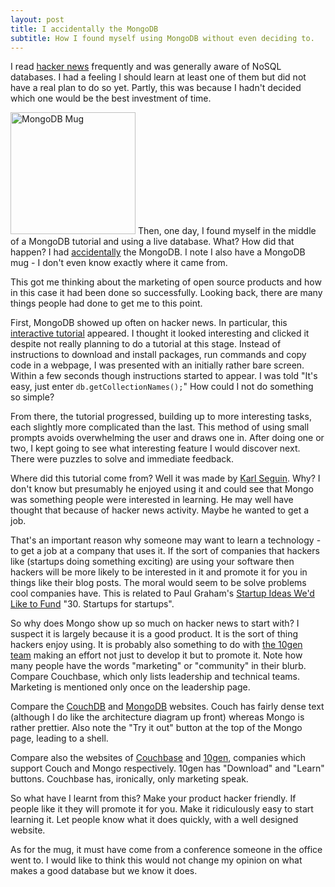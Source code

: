 ```yaml
---
layout: post
title: I accidentally the MongoDB
subtitle: How I found myself using MongoDB without even deciding to.
---
```


I read <a href="http://news.ycombinator.com/">hacker news</a> frequently and
was generally aware of NoSQL databases. I had a feeling I should learn at
least one of them but did not have a real plan to do so yet. Partly, this was
because I hadn't decided which one would be the best investment of time.

<img class="float-left"
src="http://farm7.static.flickr.com/6023/5955214301_56dfd34107_m.jpg"
width="200" height="195" alt="MongoDB Mug"> Then, one day, I found myself in
the middle of a MongoDB tutorial and using a live database. What? How did that
happen? I had <a
href="http://knowyourmeme.com/memes/i-accidentally">accidentally</a> the
MongoDB. I note I also have a MongoDB mug - I don't even know exactly where it
came from.

This got me thinking about the marketing of open source products and how in
this case it had been done so successfully. Looking back, there are many
things people had done to get me to this point.

First, MongoDB showed up often on hacker news. In particular, this <a
href="http://www.mongly.com/tutorial/index">interactive tutorial</a>
appeared. I thought it looked interesting and clicked it despite not really
planning to do a tutorial at this stage. Instead of instructions to download
and install packages, run commands and copy code in a webpage, I was presented
with an initially rather bare screen. Within a few seconds though instructions
started to appear. I was told "It's easy, just enter
<code>db.getCollectionNames();</code>" How could I not do something so simple?

From there, the tutorial progressed, building up to more interesting tasks,
each slightly more complicated than the last. This method of using small
prompts avoids overwhelming the user and draws one in. After doing one or two,
I kept going to see what interesting feature I would discover next. There were
puzzles to solve and immediate feedback.

Where did this tutorial come from? Well it was made by <a
href="http://openmymind.net/about">Karl Seguin</a>. Why? I don't know but
presumably he enjoyed using it and could see that Mongo was something people
were interested in learning. He may well have thought that because of hacker
news activity. Maybe he wanted to get a job.

That's an important reason why someone may want to learn a technology - to get
a job at a company that uses it. If the sort of companies that hackers like
(startups doing something exciting) are using your software then hackers will
be more likely to be interested in it and promote it for you in things like
their blog posts. The moral would seem to be solve problems cool companies
have. This is related to Paul Graham's <a
href="http://ycombinator.com/ideas.html">Startup Ideas We'd Like to Fund</a>
"30. Startups for startups".

So why does Mongo show up so much on hacker news to start with? I suspect it
is largely because it is a good product. It is the sort of thing hackers enjoy
using. It is probably also something to do with <a
href="http://www.10gen.com/team">the 10gen team</a> making an effort not just
to develop it but to promote it. Note how many people have the words
"marketing" or "community" in their blurb. Compare Couchbase, which only lists
leadership and technical teams. Marketing is mentioned only once on the
leadership page.

Compare the <a href="http://couchdb.apache.org/">CouchDB</a> and <a
href="http://www.mongodb.org/">MongoDB</a> websites.  Couch has fairly dense
text (although I do like the architecture diagram up front) whereas Mongo is
rather prettier. Also note the "Try it out" button at the top of the Mongo
page, leading to a shell.

Compare also the websites of <a href="http://www.couchbase.com/">Couchbase</a>
and <a href="http://www.10gen.com/">10gen</a>, companies which support Couch
and Mongo respectively. 10gen has "Download" and "Learn" buttons. Couchbase
has, ironically, only marketing speak.

So what have I learnt from this? Make your product hacker friendly. If people
like it they will promote it for you. Make it ridiculously easy to start
learning it. Let people know what it does quickly, with a well designed
website.

As for the mug, it must have come from a conference someone in the office went
to. I would like to think this would not change my opinion on what makes a
good database but we know it does.